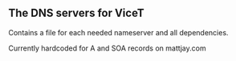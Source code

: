 ## The DNS servers for ViceT

Contains a file for each needed nameserver and all dependencies.

Currently hardcoded for A and SOA records on mattjay.com
